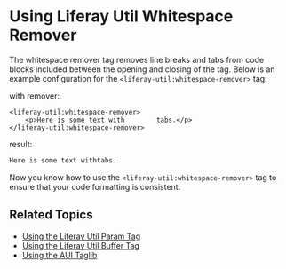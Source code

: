 # Using Liferay Util Whitespace Remover

The whitespace remover tag removes line breaks and tabs from code blocks included between the opening and closing of the tag. Below is an example configuration for the `<liferay-util:whitespace-remover>` tag:

with remover:

```markup
<liferay-util:whitespace-remover>
	<p>Here is some text with        tabs.</p>
</liferay-util:whitespace-remover>
```

result:

```html
Here is some text withtabs.
```
Now you know how to use the `<liferay-util:whitespace-remover>` tag to ensure that your code formatting is consistent. 

## Related Topics

* [Using the Liferay Util Param Tag](./liferay-util-param.md)
* [Using the Liferay Util Buffer Tag](./liferay-util-buffer.md)
* [Using the AUI Taglib](https://help.liferay.com/hc/en-us/articles/360028832812-Using-AUI-Taglibs)